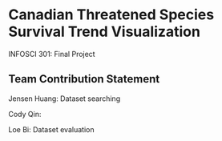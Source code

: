 # Canadian Threatened Species Survival Trend Visualization

INFOSCI 301: Final Project

## Team Contribution Statement

Jensen Huang: Dataset searching

Cody Qin: 

Loe Bi: Dataset evaluation

